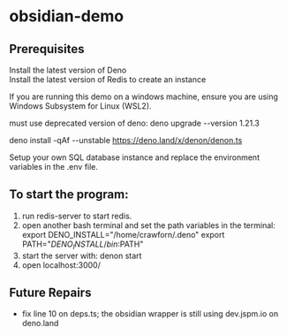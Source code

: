 # obsidian-demo

## Prerequisites
Install the latest version of Deno  
Install the latest version of Redis to create an instance  

If you are running this demo on a windows machine, ensure you are using Windows Subsystem for Linux (WSL2).

must use deprecated version of deno: deno upgrade --version 1.21.3

deno install -qAf --unstable https://deno.land/x/denon/denon.ts

Setup your own SQL database instance and replace the environment variables in the .env file.

## To start the program:
1. run redis-server to start redis.
2. open another bash terminal and set the path variables in the terminal:
    export DENO_INSTALL="/home/crawforn/.deno"
    export PATH="$DENO_INSTALL/bin:$PATH"
3. start the server with: denon start
4. open localhost:3000/

## Future Repairs
- fix line 10 on deps.ts; the obsidian wrapper is still using dev.jspm.io on deno.land
